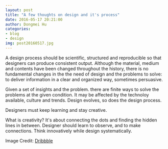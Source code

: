 ```yaml
---
layout: post
title: "A few thoughts on design and it's process"
date: 2016-05-17 20:21:00
author: Dongmei Hu
categories: 
- blog
- design
img: post20160517.jpg
---
```

A design process should be scientific, structured and reproducible so that designers can produce consistent output. <!--more--> Although the material, medium and contents have been changed throughout the history, there is no fundamental changes in the the need of design and the problems to solve: to deliver information in a clear and organized way, sometimes persuasive. 

Given a set of insights and the problem. there are finite ways to solve the problems at the given condition. It may be affected by the technoloy available, culture and trends. Design evolves, so does the design process.

Designers must keep learning and stay creative.

What is creativity? It's about connecting the dots and finding the hidden lines in between. Designer should learn to observe, and to make connections. Think innovatively while design systematically. 

Image Credit: <a href="https://dribbble.com/shots/1935643-Modern-UX-Process">Dribbble</a> 

